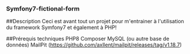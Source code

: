 ### Symfony7-fictional-form

##Description
Ceci est avant tout un projet pour m'entrainer à l'utilisation du framework Symfony7 et également à PHP!

##Prérequis techniques
PHP8
Composer
MySQL (ou autre base de données)
MailPit (https://github.com/axllent/mailpit/releases/tag/v1.18.7)


